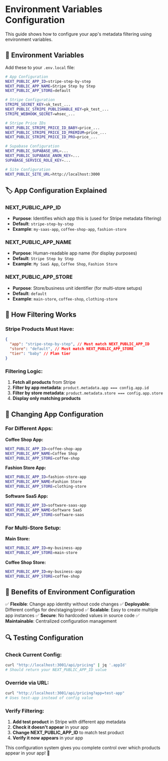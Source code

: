 # Environment Variables Configuration

This guide shows how to configure your app's metadata filtering using environment variables.

## 🔧 **Environment Variables**

Add these to your `.env.local` file:

```bash
# App Configuration
NEXT_PUBLIC_APP_ID=stripe-step-by-step
NEXT_PUBLIC_APP_NAME=Stripe Step by Step
NEXT_PUBLIC_APP_STORE=default

# Stripe Configuration
STRIPE_SECRET_KEY=sk_test_...
NEXT_PUBLIC_STRIPE_PUBLISHABLE_KEY=pk_test_...
STRIPE_WEBHOOK_SECRET=whsec_...

# Stripe Price IDs
NEXT_PUBLIC_STRIPE_PRICE_ID_BABY=price_...
NEXT_PUBLIC_STRIPE_PRICE_ID_PREMIUM=price_...
NEXT_PUBLIC_STRIPE_PRICE_ID_PRO=price_...

# Supabase Configuration
NEXT_PUBLIC_SUPABASE_URL=...
NEXT_PUBLIC_SUPABASE_ANON_KEY=...
SUPABASE_SERVICE_ROLE_KEY=...

# Site Configuration
NEXT_PUBLIC_SITE_URL=http://localhost:3000
```

## 🏷️ **App Configuration Explained**

### **NEXT_PUBLIC_APP_ID**

- **Purpose**: Identifies which app this is (used for Stripe metadata filtering)
- **Default**: `stripe-step-by-step`
- **Example**: `my-saas-app`, `coffee-shop-app`, `fashion-store`

### **NEXT_PUBLIC_APP_NAME**

- **Purpose**: Human-readable app name (for display purposes)
- **Default**: `Stripe Step by Step`
- **Example**: `My SaaS App`, `Coffee Shop`, `Fashion Store`

### **NEXT_PUBLIC_APP_STORE**

- **Purpose**: Store/business unit identifier (for multi-store setups)
- **Default**: `default`
- **Example**: `main-store`, `coffee-shop`, `clothing-store`

## 🎯 **How Filtering Works**

### **Stripe Products Must Have:**

```json
{
  "app": "stripe-step-by-step", // Must match NEXT_PUBLIC_APP_ID
  "store": "default", // Must match NEXT_PUBLIC_APP_STORE
  "tier": "baby" // Plan tier
}
```

### **Filtering Logic:**

1. **Fetch all products** from Stripe
2. **Filter by app metadata**: `product.metadata.app === config.app.id`
3. **Filter by store metadata**: `product.metadata.store === config.app.store`
4. **Display only matching products**

## 🔄 **Changing App Configuration**

### **For Different Apps:**

**Coffee Shop App:**

```bash
NEXT_PUBLIC_APP_ID=coffee-shop-app
NEXT_PUBLIC_APP_NAME=Coffee Shop
NEXT_PUBLIC_APP_STORE=coffee-shop
```

**Fashion Store App:**

```bash
NEXT_PUBLIC_APP_ID=fashion-store-app
NEXT_PUBLIC_APP_NAME=Fashion Store
NEXT_PUBLIC_APP_STORE=clothing-store
```

**Software SaaS App:**

```bash
NEXT_PUBLIC_APP_ID=software-saas-app
NEXT_PUBLIC_APP_NAME=Software SaaS
NEXT_PUBLIC_APP_STORE=software-saas
```

### **For Multi-Store Setup:**

**Main Store:**

```bash
NEXT_PUBLIC_APP_ID=my-business-app
NEXT_PUBLIC_APP_STORE=main-store
```

**Coffee Shop Store:**

```bash
NEXT_PUBLIC_APP_ID=my-business-app
NEXT_PUBLIC_APP_STORE=coffee-shop
```

## 🚀 **Benefits of Environment Configuration**

✅ **Flexible**: Change app identity without code changes
✅ **Deployable**: Different configs for dev/staging/prod
✅ **Scalable**: Easy to create multiple app instances
✅ **Secure**: No hardcoded values in source code
✅ **Maintainable**: Centralized configuration management

## 🔍 **Testing Configuration**

### **Check Current Config:**

```bash
curl "http://localhost:3001/api/pricing" | jq '.appId'
# Should return your NEXT_PUBLIC_APP_ID value
```

### **Override via URL:**

```bash
curl "http://localhost:3001/api/pricing?app=test-app"
# Uses test-app instead of config value
```

### **Verify Filtering:**

1. **Add test product** in Stripe with different app metadata
2. **Check it doesn't appear** in your app
3. **Change NEXT_PUBLIC_APP_ID** to match test product
4. **Verify it now appears** in your app

This configuration system gives you complete control over which products appear in your app! 🎯
